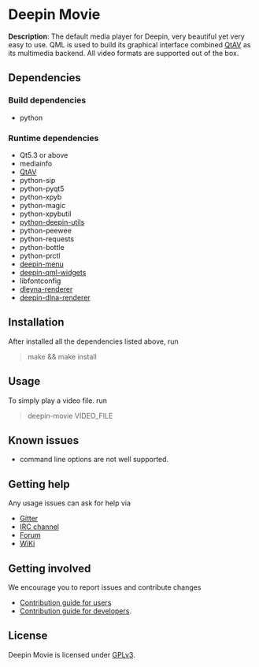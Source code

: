 # Deepin Movie

**Description**:  The default media player for Deepin, very beautiful yet very easy to use. QML is used to build its graphical interface combined [QtAV](https://github.com/wang-bin/QtAV) as its multimedia backend. All video formats are supported out of the box.

## Dependencies

### Build dependencies

- python

### Runtime dependencies

- Qt5.3 or above
- mediainfo
- [QtAV](https://github.com/wang-bin/QtAV)
- python-sip
- python-pyqt5
- python-xpyb
- python-magic
- python-xpybutil
- [python-deepin-utils](https://github.com/linuxdeepin/deepin-utils)
- python-peewee
- python-requests
- python-bottle
- python-prctl
- [deepin-menu](https://github.com/linuxdeepin/deepin-menu)
- [deepin-qml-widgets](https://github.com/linuxdeepin/deepin-qml-widgets)
- libfontconfig
- [dleyna-renderer](https://github.com/01org/dleyna-renderer)
- [deepin-dlna-renderer](https://gitcafe.com/Deepin/deepin-dlna-renderer/tree/deepin-movie)

## Installation

After installed all the dependencies listed above, run
> make && make install

## Usage

To simply play a video file. run
> deepin-movie VIDEO_FILE

## Known issues

- command line options are not well supported.

## Getting help

Any usage issues can ask for help via

* [Gitter](https://gitter.im/orgs/linuxdeepin/rooms)
* [IRC channel](https://webchat.freenode.net/?channels=deepin)
* [Forum](https://bbs.deepin.org)
* [WiKi](http://wiki.deepin.org/)

## Getting involved

We encourage you to report issues and contribute changes

* [Contribution guide for users](http://wiki.deepin.org/index.php?title=Contribution_Guidelines_for_Users)
* [Contribution guide for developers](http://wiki.deepin.org/index.php?title=Contribution_Guidelines_for_Developers).

## License

Deepin Movie is licensed under [GPLv3](LICENSE).
